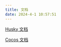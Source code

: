 ```yaml
---
title: 文档
date: 2024-4-1 10:57:51
---
```


<a href="./docs/husky/" target="_bland">Husky 文档</a>

<a href="./docs/cocos/" target="_bland">Cocos 文档</a>
